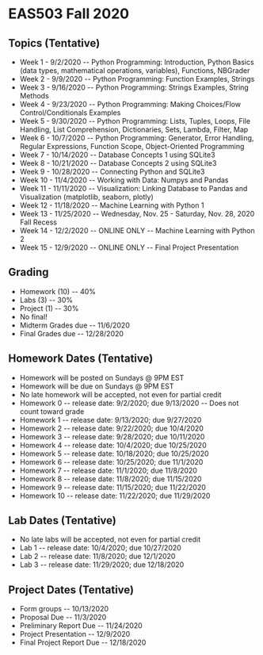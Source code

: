 # EAS503 Fall 2020

## Topics (Tentative)
- Week 1  - 9/2/2020 -- Python Programming: Introduction, Python Basics (data types, mathematical operations, variables), Functions, NBGrader 
- Week 2  - 9/9/2020 -- Python Programming:  Function Examples, Strings 
- Week 3  - 9/16/2020 -- Python Programming: Strings Examples, String Methods 
- Week 4  - 9/23/2020 -- Python Programming: Making Choices/Flow Control/Conditionals Examples
- Week 5  - 9/30/2020 -- Python Programming: Lists, Tuples, Loops, File Handling, List Comprehension, Dictionaries, Sets,  Lambda, Filter, Map
- Week 6  - 10/7/2020 -- Python Programming: Generator, Error Handling, Regular Expressions, Function Scope, Object-Oriented Programming
- Week 7  - 10/14/2020 -- Database Concepts 1 using SQLite3
- Week 8  - 10/21/2020 -- Database Concepts 2 using SQLite3
- Week 9  - 10/28/2020 -- Connecting Python and SQLite3
- Week 10 - 11/4/2020 -- Working with Data: Numpys and Pandas
- Week 11 - 11/11/2020 -- Visualization: Linking Database to Pandas and Visualization (matplotlib, seaborn, plotly)
- Week 12 - 11/18/2020 -- Machine Learning with Python 1
- Week 13 - 11/25/2020 -- Wednesday, Nov. 25 - Saturday, Nov. 28, 2020 	Fall Recess
- Week 14 - 12/2/2020 -- ONLINE ONLY -- Machine Learning with Python 2
- Week 15 - 12/9/2020 -- ONLINE ONLY -- Final Project Presentation


## Grading
- Homework (10) -- 40%
- Labs (3) -- 30%
- Project (1) -- 30%
- No final!
- Midterm Grades due -- 11/6/2020
- Final Grades due -- 12/28/2020


## Homework Dates (Tentative)
- Homework will be posted on Sundays @ 9PM EST 
- Homework will be due on Sundays @ 9PM EST
- No late homework will be accepted, not even for partial credit
- Homework 0  -- release date: 9/2/2020; due 9/13/2020 -- Does not count toward grade
- Homework 1  -- release date: 9/13/2020; due 9/27/2020
- Homework 2  -- release date: 9/22/2020; due 10/4/2020
- Homework 3  -- release date: 9/28/2020; due 10/11/2020
- Homework 4  -- release date: 10/4/2020; due 10/25/2020
- Homework 5  -- release date: 10/18/2020; due 10/25/2020
- Homework 6  -- release date: 10/25/2020; due 11/1/2020
- Homework 7  -- release date: 11/1/2020; due 11/8/2020 
- Homework 8  -- release date: 11/8/2020; due 11/15/2020 
- Homework 9  -- release date: 11/15/2020; due 11/22/2020
- Homework 10 -- release date: 11/22/2020; due 11/29/2020

## Lab Dates (Tentative)
- No late labs will be accepted, not even for partial credit
- Lab 1 -- release date: 10/4/2020; due 10/27/2020
- Lab 2 -- release date: 11/8/2020; due 12/1/2020
- Lab 3 -- release date: 11/29/2020; due 12/18/2020 

## Project Dates (Tentative)
- Form groups -- 10/13/2020
- Proposal Due -- 11/3/2020
- Preliminary Report Due -- 11/24/2020
- Project Presentation -- 12/9/2020
- Final Project Report Due -- 12/18/2020
